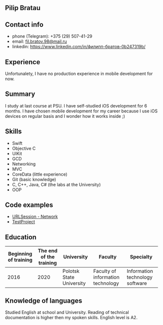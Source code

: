## Pilip Bratau

## Contact info

* phone (Telegram): +375 (29) 507-41-29
* email: fil.bratov.98@mail.ru
* linkedin: https://www.linkedin.com/in/филипп-братов-0b247319b/


## Experience

Unfortunalety, I have no production experience in mobile development for now. 

## Summary

I study at last course at PSU. I have self-studied iOS development for 6 months. I have chosen mobile development for my career because I use iOS devices
on regular basis and I wonder how it works inside ;)

## Skills

* Swift
* Objective C
* UIKit
* GCD
* Networking
* MVC
* CoreData (little experience)
* Git (basic knowledge)
* C, C++, Java, C# (the labs at the University)
* OOP

## Code examples

* [URLSession - Network](https://github.com/Wuskuj/NetworkingURLSession)
* [TestProject](https://github.com/Wuskuj/TablePerson)

## Education

Beginning of training | The end of the training | University | Faculty | Specialty
-----------------------  | -------------------------  | -----------  | -------- | ------------
2016 | 2020 | Polotsk State University | Faculty of information technology | Information technology software

## Knowledge of languages

Studied English at school and University. Reading of technical documentation is higher then my spoken skills. English level is A2.
